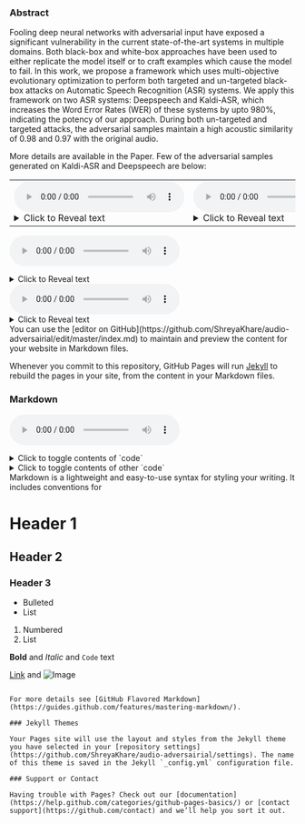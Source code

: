 ### Abstract

Fooling deep neural networks with adversarial input have exposed a significant vulnerability in the current state-of-the-art systems in multiple domains. Both black-box and white-box approaches have been used to either replicate the model itself or to craft examples which cause the model to fail. In this work, we propose a framework which uses multi-objective evolutionary optimization to perform both targeted and un-targeted black-box attacks on Automatic Speech Recognition (ASR) systems. 
We apply this framework on two ASR systems: Deepspeech and Kaldi-ASR, which increases the Word Error Rates (WER) of these systems by upto 980\%, indicating the potency of our approach. During both un-targeted and targeted attacks, the adversarial samples maintain a high acoustic similarity of 0.98 and 0.97 with the original audio. 

More details are available in the Paper. Few of the adversarial samples generated on Kaldi-ASR and Deepspeech are below:

<table><tr>
<td>
    <audio src="samples/sample-000001.wav" controls preload></audio>
    <details>
    <summary>Click to Reveal text</summary>
    ```
    I have got to got to him 
    ```
    </details>
</td>
<td> 
<audio src="samples/sample-000001.wav" controls preload></audio>
<details>
<summary>Click to Reveal text</summary>
```
I have got to got to him 
```
</details>
 </td>
</tr></table>



<audio src="samples/tar_moga_deepspeechsample-000001.wav" controls preload></audio>
<details>
<summary>Click to Reveal text</summary>
```
a cat 
```
</details>
<audio src="samples/tar_moga_kaldisample-000001.wav" controls preload></audio>
<details>
<summary>Click to Reveal text</summary>
```
a cat 
```
</details>
You can use the [editor on GitHub](https://github.com/ShreyaKhare/audio-adversairial/edit/master/index.md) to maintain and preview the content for your website in Markdown files.

Whenever you commit to this repository, GitHub Pages will run [Jekyll](https://jekyllrb.com/) to rebuild the pages in your site, from the content in your Markdown files.

### Markdown
<audio src="samples/tar_moga_deepspeechsample-000001.wav" controls preload></audio>
<details>
<summary>Click to toggle contents of `code`</summary>
```
CODE!
```
</details>

<details>
<summary>Click to toggle contents of other `code`</summary>
```
MORE CODE!
```
</details>
Markdown is a lightweight and easy-to-use syntax for styling your writing. It includes conventions for



# Header 1
## Header 2
### Header 3

- Bulleted
- List

1. Numbered
2. List

**Bold** and _Italic_ and `Code` text

[Link](url) and ![Image](src)
```

For more details see [GitHub Flavored Markdown](https://guides.github.com/features/mastering-markdown/).

### Jekyll Themes

Your Pages site will use the layout and styles from the Jekyll theme you have selected in your [repository settings](https://github.com/ShreyaKhare/audio-adversairial/settings). The name of this theme is saved in the Jekyll `_config.yml` configuration file.

### Support or Contact

Having trouble with Pages? Check out our [documentation](https://help.github.com/categories/github-pages-basics/) or [contact support](https://github.com/contact) and we’ll help you sort it out.
